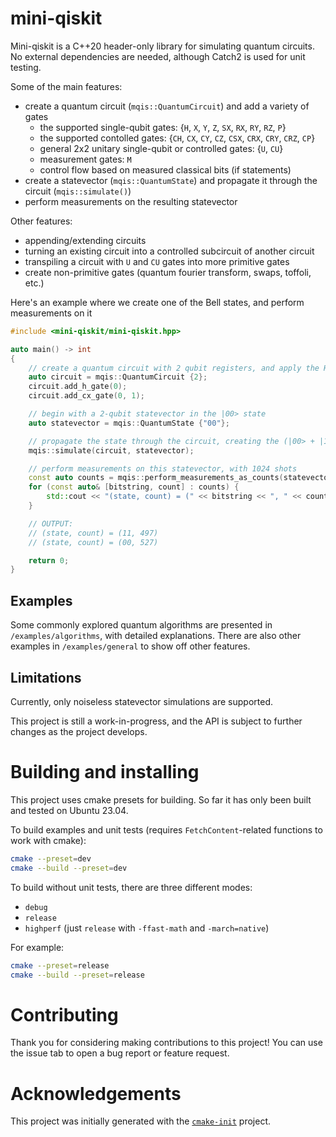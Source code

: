 # mini-qiskit

Mini-qiskit is a C++20 header-only library for simulating quantum circuits.
No external dependencies are needed, although Catch2 is used for unit testing.

Some of the main features:
  - create a quantum circuit (`mqis::QuantumCircuit`) and add a variety of gates
    - the supported single-qubit gates: {`H`, `X`, `Y`, `Z`, `SX`, `RX`, `RY`, `RZ`, `P`}
    - the supported contolled gates: {`CH`, `CX`, `CY`, `CZ`, `CSX`, `CRX`, `CRY`, `CRZ`, `CP`}
    - general 2x2 unitary single-qubit or controlled gates: {`U`, `CU`}
    - measurement gates: `M`
    - control flow based on measured classical bits (if statements)
  - create a statevector (`mqis::QuantumState`) and propagate it through the circuit (`mqis::simulate()`)
  - perform measurements on the resulting statevector

Other features:
  - appending/extending circuits
  - turning an existing circuit into a controlled subcircuit of another circuit
  - transpiling a circuit with `U` and `CU` gates into more primitive gates
  - create non-primitive gates (quantum fourier transform, swaps, toffoli, etc.)

Here's an example where we create one of the Bell states, and perform measurements on it

```cpp
#include <mini-qiskit/mini-qiskit.hpp>

auto main() -> int
{
    // create a quantum circuit with 2 qubit registers, and apply the H and CX gates
    auto circuit = mqis::QuantumCircuit {2};
    circuit.add_h_gate(0);
    circuit.add_cx_gate(0, 1);

    // begin with a 2-qubit statevector in the |00> state
    auto statevector = mqis::QuantumState {"00"};

    // propagate the state through the circuit, creating the (|00> + |11>) / sqrt(2) state
    mqis::simulate(circuit, statevector);

    // perform measurements on this statevector, with 1024 shots
    const auto counts = mqis::perform_measurements_as_counts(statevector, 1024);
    for (const auto& [bitstring, count] : counts) {
        std::cout << "(state, count) = (" << bitstring << ", " << count << ")\n";
    }

    // OUTPUT:
    // (state, count) = (11, 497)
    // (state, count) = (00, 527)

    return 0;
}
```

## Examples

Some commonly explored quantum algorithms are presented in `/examples/algorithms`, with detailed explanations.
There are also other examples in `/examples/general` to show off other features.

## Limitations
Currently, only noiseless statevector simulations are supported.

This project is still a work-in-progress, and the API is subject to further changes
as the project develops.

# Building and installing

This project uses cmake presets for building.
So far it has only been built and tested on Ubuntu 23.04.

To build examples and unit tests (requires `FetchContent`-related functions to work with cmake):
```sh
cmake --preset=dev
cmake --build --preset=dev
```

To build without unit tests, there are three different modes:
  - `debug`
  - `release`
  - `highperf` (just `release` with `-ffast-math` and `-march=native`)

For example:
```sh
cmake --preset=release
cmake --build --preset=release
```

# Contributing

Thank you for considering making contributions to this project!
You can use the issue tab to open a bug report or feature request.

# Acknowledgements

This project was initially generated with the [`cmake-init`](https://github.com/friendlyanon/cmake-init) project.
